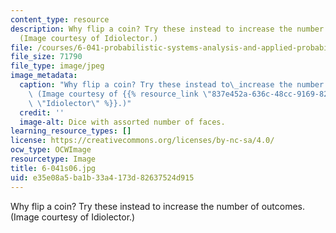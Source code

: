 ```yaml
---
content_type: resource
description: Why flip a coin? Try these instead to increase the number of outcomes.
  (Image courtesy of Idiolector.)
file: /courses/6-041-probabilistic-systems-analysis-and-applied-probability-spring-2006/e35e08a5ba1b33a4173d82637524d915_6-041s06.jpg
file_size: 71790
file_type: image/jpeg
image_metadata:
  caption: "Why flip a coin? Try these instead to\_increase the number of outcomes.\
    \ (Image courtesy of {{% resource_link \"837e452a-636c-48cc-9169-82de7fbee201\"\
    \ \"Idiolector\" %}}.)"
  credit: ''
  image-alt: Dice with assorted number of faces.
learning_resource_types: []
license: https://creativecommons.org/licenses/by-nc-sa/4.0/
ocw_type: OCWImage
resourcetype: Image
title: 6-041s06.jpg
uid: e35e08a5-ba1b-33a4-173d-82637524d915
---
```

Why flip a coin? Try these instead to increase the number of outcomes. (Image courtesy of Idiolector.)